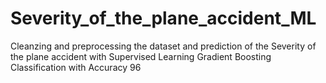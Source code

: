 # Severity_of_the_plane_accident_ML
Cleanzing and preprocessing the dataset and prediction of the Severity of the plane accident with Supervised Learning Gradient Boosting Classification with Accuracy 96
